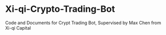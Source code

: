 # Xi-qi-Crypto-Trading-Bot
Code and Documents for Crypt Trading Bot, Supervised by Max Chen from Xi-qi Capital
